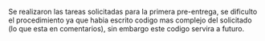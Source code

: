 Se realizaron las tareas solicitadas para la primera pre-entrega, se dificulto el procedimiento ya que habia escrito codigo mas complejo del solicitado (lo que esta en comentarios), sin embargo este codigo servira a futuro.
